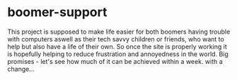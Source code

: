 # boomer-support

This project is supposed to make life easier for both boomers having trouble with computers aswell as their tech savvy children or friends, who want to help but also have a life of their own. So once the site is properly working it is hopefully helping to reduce frustration and annoyedness in the world. Big promises - let's see how much of it can be achieved within a week.
with a change...
